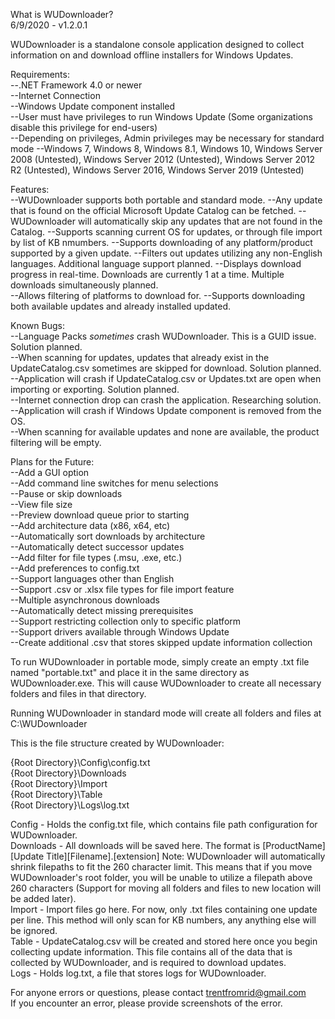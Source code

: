 What is WUDownloader?  
6/9/2020 - v1.2.0.1

WUDownloader is a standalone console application designed to collect information on and download offline installers
for Windows Updates.

Requirements:  
--.NET Framework 4.0 or newer  
--Internet Connection  
--Windows Update component installed  
--User must have privileges to run Windows Update (Some organizations disable this privilege for end-users)  
--Depending on privileges, Admin privileges may be necessary for standard mode
--Windows 7, Windows 8, Windows 8.1, Windows 10, Windows Server 2008 (Untested), Windows Server 2012 (Untested), Windows Server 2012 R2 (Untested), Windows Server 2016, Windows Server 2019 (Untested)

Features:  
--WUDownloader supports both portable and standard mode.
--Any update that is found on the official Microsoft Update Catalog can be fetched.
--WUDownloader will automatically skip any updates that are not found in the Catalog.
--Supports scanning current OS for updates, or through file import by list of KB nmumbers.
--Supports downloading of any platform/product supported by a given update.
--Filters out updates utilizing any non-English languages. Additional language support planned.
--Displays download progress in real-time. Downloads are currently 1 at a time. Multiple downloads simultaneously planned.  
--Allows filtering of platforms to download for.
--Supports downloading both available updates and already installed updated.  

Known Bugs:  
--Language Packs *sometimes* crash WUDownloader. This is a GUID issue. Solution planned.  
--When scanning for updates, updates that already exist in the UpdateCatalog.csv sometimes are skipped for download. Solution planned.  
--Application will crash if UpdateCatalog.csv or Updates.txt are open when importing or exporting. Solution planned.  
--Internet connection drop can crash the application. Researching solution.  
--Application will crash if Windows Update component is removed from the OS.  
--When scanning for available updates and none are available, the product filtering will be empty.  

Plans for the Future:  
--Add a GUI option  
--Add command line switches for menu selections  
--Pause or skip downloads  
--View file size  
--Preview download queue prior to starting  
--Add architecture data (x86, x64, etc)  
--Automatically sort downloads by architecture  
--Automatically detect successor updates  
--Add filter for file types (.msu, .exe, etc.)  
--Add preferences to config.txt  
--Support languages other than English  
--Support .csv or .xlsx file types for file import feature  
--Multiple asynchronous downloads  
--Automatically detect missing prerequisites  
--Support restricting collection only to specific platform  
--Support drivers available through Windows Update  
--Create additional .csv that stores skipped update information collection  

To run WUDownloader in portable mode, simply create an empty .txt file named "portable.txt" and place it in 
the same directory as WUDownloader.exe. This will cause WUDownloader to create all necessary folders and files 
in that directory.  

Running WUDownloader in standard mode will create all folders and files at C:\WUDownloader

This is the file structure created by WUDownloader:

{Root Directory}\Config\config.txt  
{Root Directory}\Downloads  
{Root Directory}\Import  
{Root Directory}\Table  
{Root Directory}\Logs\log.txt  

Config - Holds the config.txt file, which contains file path configuration for WUDownloader.  
Downloads - All downloads will be saved here. The format is [ProductName]\[Update Title]\[Filename].[extension]
	Note: WUDownloader will automatically shrink filepaths to fit the 260 character limit. This means that
	if you move WUDownloader's root folder, you will be unable to utilize a filepath above 260 characters
	(Support for moving all folders and files to new location will be added later).  
Import - Import files go here. For now, only .txt files containing one update per line. This method will only scan
	for KB numbers, any anything else will be ignored.  
Table - UpdateCatalog.csv will be created and stored here once you begin collecting update information. This file
	contains all of the data that is collected by WUDownloader, and is required to download updates.  
Logs - Holds log.txt, a file that stores logs for WUDownloader.  

For anyone errors or questions, please contact trentfromrid@gmail.com  
If you encounter an error, please provide screenshots of the error.
